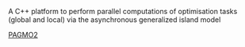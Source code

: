 A C++ platform to perform parallel computations of optimisation tasks (global and local) via the asynchronous generalized island model

[PAGMO2](https://github.com/esa/pagmo2)
